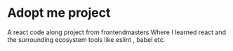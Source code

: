 # Adopt me project
A react code along project from frontendmasters
Where I learned react and the surrounding ecosystem tools like eslint , babel etc.
